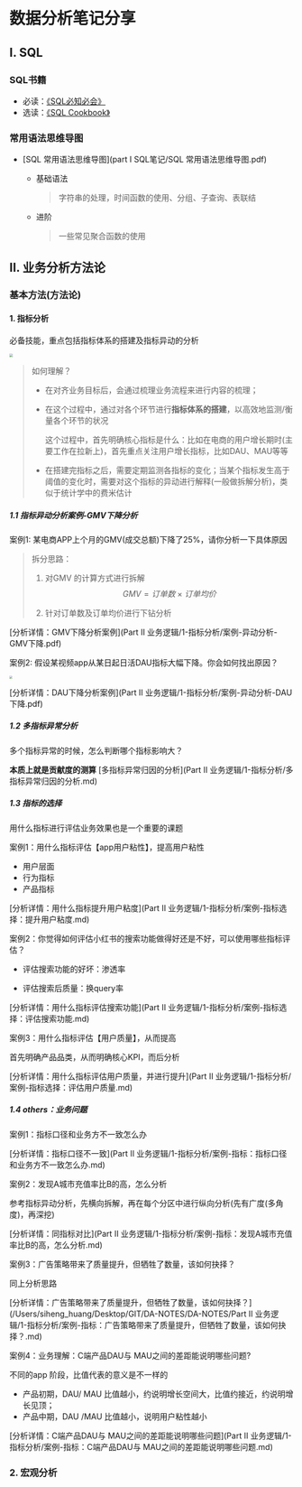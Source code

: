 #  数据分析笔记分享

## I. SQL
### SQL书籍

- 必读：[《SQL必知必会》](https://github.com/SIHENG98/DA-NOTE/blob/main/part%20I%20SQL%E7%AC%94%E8%AE%B0/SQL%E5%BF%85%E7%9F%A5%E5%BF%85%E4%BC%9A-%E4%B8%AD%E6%96%87-%E7%AC%AC4%E7%89%88.pdf)
- 选读：[《SQL Cookbook》](https://github.com/SIHENG98/DA-NOTE/blob/main/part%20I%20SQL%E7%AC%94%E8%AE%B0/SQL%20Cookbook(%E4%B8%AD%E6%96%87%E7%89%88).pdf)
### 常用语法思维导图

- [SQL 常用语法思维导图](part I SQL笔记/SQL 常用语法思维导图.pdf)

  - 基础语法

    > 字符串的处理，时间函数的使用、分组、子查询、表联结

  - 进阶

    > 一些常见聚合函数的使用

  

## II. 业务分析方法论

### 基本方法(方法论)

#### 1. 指标分析

必备技能，重点包括指标体系的搭建及指标异动的分析

<img src="/Users/siheng_huang/Desktop/markdown/image/1-%E6%8C%87%E6%A0%87%E5%88%86%E6%9E%90.png" style="zoom:40%;" />

> 如何理解？
>
> - 在对齐业务目标后，会通过梳理业务流程来进行内容的梳理；
>
> - 在这个过程中，通过对各个环节进行**指标体系的搭建**，以高效地监测/衡量各个环节的状况 
>
>   这个过程中，首先明确核心指标是什么：比如在电商的用户增长期时(主要工作在拉新上)，首先重点关注用户增长指标，比如DAU、MAU等等
>
> - 在搭建完指标之后，需要定期监测各指标的变化；当某个指标发生高于阈值的变化时，需要对这个指标的异动进行解释(一般做拆解分析)，类似于统计学中的费米估计



##### 1.1 指标异动分析案例-GMV下降分析

案例1: 某电商APP上个月的GMV(成交总额)下降了25%，请你分析一下具体原因

> 拆分思路：
>
> 1. 对GMV 的计算方式进行拆解
>    $$
>    GMV=订单数\times 订单均价
>    $$
>
> 2. 针对订单数及订单均价进行下钻分析

[分析详情：GMV下降分析案例](Part II 业务逻辑/1-指标分析/案例-异动分析-GMV下降.pdf)



案例2: 假设某视频app从某日起日活DAU指标大幅下降。你会如何找出原因？

<img src="/Users/siheng_huang/Desktop/markdown/image/DAU%E6%8B%86%E5%88%86%E5%85%AC%E5%BC%8F.png" style="zoom:30%;" />

[分析详情：DAU下降分析案例](Part II 业务逻辑/1-指标分析/案例-异动分析-DAU下降.pdf)



##### 1.2 多指标异常分析

多个指标异常的时候，怎么判断哪个指标影响大？

**本质上就是贡献度的测算** [多指标异常归因的分析](Part II 业务逻辑/1-指标分析/多指标异常归因的分析.md)



##### 1.3 指标的选择

用什么指标进行评估业务效果也是一个重要的课题



案例1：用什么指标评估【app用户粘性】，提高用户粘性

- 用户层面
- 行为指标
- 产品指标

[分析详情：用什么指标提升用户粘度](Part II 业务逻辑/1-指标分析/案例-指标选择：提升用户粘度.md)



案例2：你觉得如何评估小红书的搜索功能做得好还是不好，可以使用哪些指标评估？

- 评估搜索功能的好坏：渗透率

- 评估搜索后质量：换query率

[分析详情：用什么指标评估搜索功能](Part II 业务逻辑/1-指标分析/案例-指标选择：评估搜索功能.md)



案例3：用什么指标评估【用户质量】，从而提高

首先明确产品品类，从而明确核心KPI，而后分析

[分析详情：用什么指标评估用户质量，并进行提升](Part II 业务逻辑/1-指标分析/案例-指标选择：评估用户质量.md)



##### 1.4 others：业务问题

案例1：指标口径和业务方不一致怎么办

[分析详情：指标口径不一致](Part II 业务逻辑/1-指标分析/案例-指标：指标口径和业务方不一致怎么办.md)



案例2：发现A城市充值率比B的高，怎么分析

参考指标异动分析，先横向拆解，再在每个分区中进行纵向分析(先有广度(多角度)，再深挖)

[分析详情：同指标对比](Part II 业务逻辑/1-指标分析/案例-指标：发现A城市充值率比B的高，怎么分析.md)



案例3：广告策略带来了质量提升，但牺牲了数量，该如何抉择？

同上分析思路

[分析详情：广告策略带来了质量提升，但牺牲了数量，该如何抉择？](/Users/siheng_huang/Desktop/GIT/DA-NOTES/DA-NOTES/Part II 业务逻辑/1-指标分析/案例-指标：广告策略带来了质量提升，但牺牲了数量，该如何抉择？.md)



案例4：业务理解：C端产品DAU与 MAU之间的差距能说明哪些问题?

不同的app 阶段，比值代表的意义是不一样的

- 产品初期，DAU/ MAU 比值越小，约说明增长空间大，比值约接近，约说明增长见顶；
- 产品中期，DAU /MAU 比值越小，说明用户粘性越小

[分析详情：C端产品DAU与 MAU之间的差距能说明哪些问题](Part II 业务逻辑/1-指标分析/案例-指标：C端产品DAU与 MAU之间的差距能说明哪些问题.md)



### 2. 宏观分析



